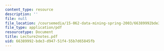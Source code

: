 ```yaml
---
content_type: resource
description: ''
file: null
file_location: /coursemedia/15-062-data-mining-spring-2003/66389992bde3d94751f455b7d65845fb_Lecture2notes.pdf
file_type: application/pdf
resourcetype: Document
title: Lecture2notes.pdf
uid: 66389992-bde3-d947-51f4-55b7d65845fb
---
```

